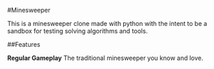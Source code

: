 #Minesweeper

This is a minesweeper clone made with python with the intent to be a sandbox for testing solving algorithms and tools.

##Features

**Regular Gameplay** The traditional minesweeper you know and love.
